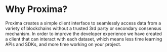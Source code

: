 
# Why Proxima?


Proxima creates a simple client interface to seamlessly access data from a variety of blockchains without a trusted 3rd party or secondary consensus mechanism.
In order to improve the developer experience we have created a client that can interact with each dataset, which means less time learning
 APIs and SDKs, and more time working on your project.

 
